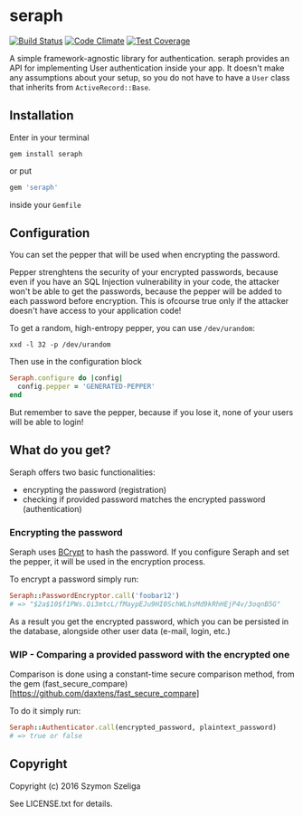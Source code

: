 # seraph
[![Build Status](https://travis-ci.org/Szeliga/seraph.svg?branch=master)](https://travis-ci.org/Szeliga/seraph)
[![Code Climate](https://codeclimate.com/github/Szeliga/seraph/badges/gpa.svg)](https://codeclimate.com/github/Szeliga/seraph)
[![Test Coverage](https://codeclimate.com/github/Szeliga/seraph/badges/coverage.svg)](https://codeclimate.com/github/Szeliga/seraph/coverage)

A simple framework-agnostic library for authentication. seraph provides an API for implementing User authentication inside your app. It doesn't make any assumptions about your setup, so you do not have to have a `User` class that inherits from `ActiveRecord::Base`.


## Installation

Enter in your terminal
```
gem install seraph
```
or put
``` ruby
gem 'seraph'
```
inside your `Gemfile`

## Configuration

You can set the pepper that will be used when encrypting the password.

Pepper strenghtens the security of your encrypted passwords, because even if you have an SQL Injection vulnerability in your code, the attacker won't be able to get the passwords, because the pepper will be added to each password before encryption. This is ofcourse true only if the attacker doesn't have access to your application code!

To get a random, high-entropy pepper, you can use `/dev/urandom`:

```
xxd -l 32 -p /dev/urandom
```

Then use in the configuration block

``` ruby
Seraph.configure do |config|
  config.pepper = 'GENERATED-PEPPER'
end
```

But remember to save the pepper, because if you lose it, none of your users will be able to login!

## What do you get?

Seraph offers two basic functionalities:

* encrypting the password (registration)
* checking if provided password matches the encrypted password (authentication)

### Encrypting the password

Seraph uses [BCrypt](https://github.com/codahale/bcrypt-ruby) to hash the password. If you configure Seraph and set the pepper, it will be used in the encryption process.

To encrypt a password simply run:

``` ruby
Seraph::PasswordEncryptor.call('foobar12')
# => "$2a$10$f1PWs.Qi3mtcL/fMaypEJu9HI0SchWLhsMd9kRhHEjP4v/3oqnB5G"
```

As a result you get the encrypted password, which you can be persisted in the database, alongside other user data (e-mail, login, etc.)

### WIP - Comparing a provided password with the encrypted one

Comparison is done using a constant-time secure comparison method, from the gem (fast_secure_compare)[https://github.com/daxtens/fast_secure_compare]

To do it simply run:

``` ruby
Seraph::Authenticator.call(encrypted_password, plaintext_password)
# => true or false
```

## Copyright

Copyright (c) 2016 Szymon Szeliga

See LICENSE.txt for details.
